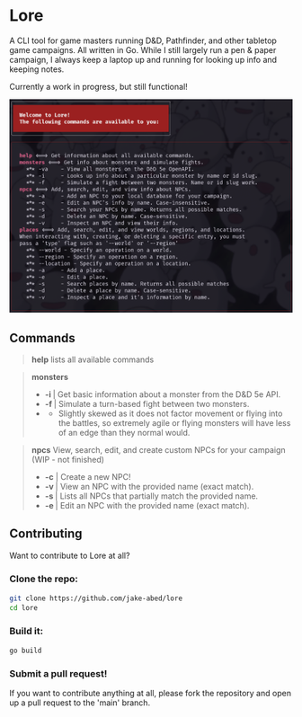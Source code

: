# Lore
A CLI tool for game masters running D&D, Pathfinder, and other tabletop game
campaigns. All written in Go. While I still largely run a pen & paper campaign,
I always keep a laptop up and running for looking up info and keeping notes.

Currently a work in progress, but still functional!

![Screenshot of Lore in action](./static/lore.png)

## Commands

> **help** lists all available commands

> **monsters**
> - **-i <monster name or id>** | Get basic information about a monster from the D&D 5e API.
> - **-f <monster-1> <monster-2>** | Simulate a turn-based fight between two monsters.
> - - Slightly skewed as it does not factor movement or flying into the battles, so extremely agile or flying monsters will have less of an edge than they normal would.

> **npcs** View, search, edit, and create custom NPCs for your campaign (WIP - not finished)
> - **-c** | Create a new NPC!
> - **-v <name>** | View an NPC with the provided name (exact match).
> - **-s <name>** | Lists all NPCs that partially match the provided name.
> - **-e <name>** | Edit an NPC with the provided name (exact match).

## Contributing

Want to contribute to Lore at all?

### Clone the repo:
```bash
git clone https://github.com/jake-abed/lore
cd lore
```

### Build it:
```bash
go build
```

### Submit a pull request!

If you want to contribute anything at all, please fork the repository
and open up a pull request to the 'main' branch.

